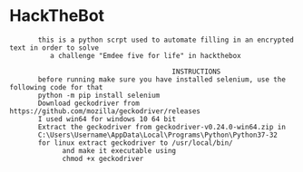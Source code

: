 # 																					HackTheBot
```````````````````````````````````````````````````````````````````````````````````````````````
       this is a python scrpt used to automate filling in an encrypted text in order to solve 
		  a challenge "Emdee five for life" in hackthebox
```````````````````````````````````````````````````````````````````````````````````````````````					 
```````````````````````````````````````````````````````````````````````````````````````````````
                                        INSTRUCTIONS
       before running make sure you have installed selenium, use the following code for that
       python -m pip install selenium
       Download geckodriver from https://github.com/mozilla/geckodriver/releases 
       I used win64 for windows 10 64 bit
       Extract the geckodriver from geckodriver-v0.24.0-win64.zip in
       C:\Users\Username\AppData\Local\Programs\Python\Python37-32
       for linux extract geckodriver to /usr/local/bin/    
			 and make it executable using
			 chmod +x geckodriver
